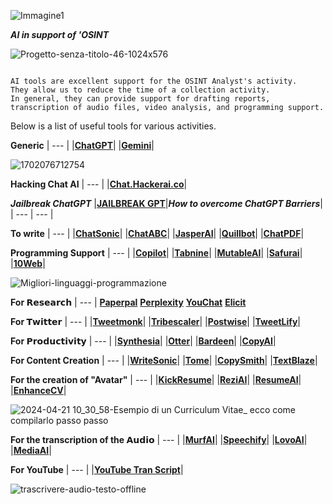 ![Immagine1](https://github.com/7069wrk/OSINT-AI-en-/blob/assets/0.png)

***AI in support of 'OSINT***

![Progetto-senza-titolo-46-1024x576](https://github.com/CScorza/OSINT-I.A./assets/98583912/aaecfd78-0750-4e1d-ba39-4decaa81194f)

```

AI tools are excellent support for the OSINT Analyst's activity.
They allow us to reduce the time of a collection activity.
In general, they can provide support for drafting reports,
transcription of audio files, video analysis, and programming support.

```


Below is a list of useful tools for various activities.

**Generic**
| --- |
|[**ChatGPT**](https://chat.openai.com/auth/login)|
|[**Gemini**](https://gemini.google.com/?hl=it)|

![1702076712754](https://github.com/CScorza/OSINT-I.A./assets/98583912/94c896ac-856e-4a1d-98d6-563bb861365a)

**Hacking Chat AI**
| --- |
|[**Chat.Hackerai.co**](https://chat.hackerai.co/it)|

***Jailbreak ChatGPT***
|[**JAILBREAK GPT**](https://hix.ai/en/hub/chatgpt/how-to-jailbreak-chatgpt)|***How to overcome ChatGPT Barriers***|
| --- | --- |

**To write**
| --- |
|[**ChatSonic**](https://writesonic.com/chat)|
|[**ChatABC**](https://chatabc.ai)|
|[**JasperAI**](https://www.jasper.ai)| 
|[**Quillbot**](https://quillbot.com)|
|[**ChatPDF**](https://www.chatpdf.com/)|

**Programming Support** 
| --- |
|[**Copilot**](https://github.com/features/copilot)|
|[**Tabnine**](https://www.tabnine.com)|
|[**MutableAI**](https://mutable.ai)|
|[**Safurai**](https://www.safurai.com)|
|[**10Web**](https://10web.io/ai-website-builder)| 

![Migliori-linguaggi-programmazione](https://github.com/CScorza/OSINT-I.A./assets/98583912/1d273eb7-310e-4478-8d72-0273bcf6c516)

**For 𝗥𝗲𝘀𝗲𝗮𝗿𝗰𝗵** 
| --- |
[**Paperpal**](https://paperpal.com)
[**Perplexity**](https://www.perplexity.ai)
[**YouChat**](https://you.com/search?q=who+are+you&tbm=youchat&cfr=chat)
[**Elicit**](https://elicit.org)

**For 𝗧𝘄𝗶𝘁𝘁𝗲𝗿** 
| --- |
|[**Tweetmonk**](https://tweetmonk.com)|
|[**Tribescaler**](https://tribescaler.com)|
|[**Postwise**](https://postwise.ai)|
|[**TweetLify**](https://www.tweetlify.co)|

**For 𝗣𝗿𝗼𝗱𝘂𝗰𝘁𝗶𝘃𝗶𝘁𝘆**
| --- |
|[**Synthesia**](https://www.synthesia.io)| 
|[**Otter**](https://otter.ai)|
|[**Bardeen**](https://www.bardeen.ai)|
|[**CopyAI**](https://www.copy.ai/?via=start)|

**For Content Creation** 
| --- |
|[**WriteSonic**](https://writesonic.com/chat)|
|[**Tome**](https://beta.tome.app)|
|[**CopySmith**](https://app.copysmith.ai)|
|[**TextBlaze**](https://blaze.today)|

**For the creation of "Avatar"**
| --- |
|[**KickResume**](https://www.kickresume.com)|
|[**ReziAI**](https://www.rezi.ai)|
|[**ResumeAI**](https://www.resumai.com)|
|[**EnhanceCV**](https://enhancv.com)|

![2024-04-21 10_30_58-Esempio di un Curriculum Vitae_ ecco come compilarlo passo passo](https://github.com/CScorza/OSINT-I.A./assets/98583912/e8398f97-fd3f-41ea-a45f-4dc229c8c5c3)


**For the transcription of the 𝗔𝘂𝗱𝗶𝗼** 
| --- |
|[**MurfAI**](https://murf.ai)|
|[**Speechify**](https://speechify.com)|
|[**LovoAI**](https://lovo.ai)|
|[**MediaAI**](https://www.ai-media.tv)|

**For YouTube**
| --- |
|[**YouTube Tran Script**](https://youtubetranscript.com/)|

![trascrivere-audio-testo-offline](https://github.com/CScorza/OSINT-I.A./assets/98583912/2174830d-51e7-44e7-9a34-ae7e8f665b4f)

